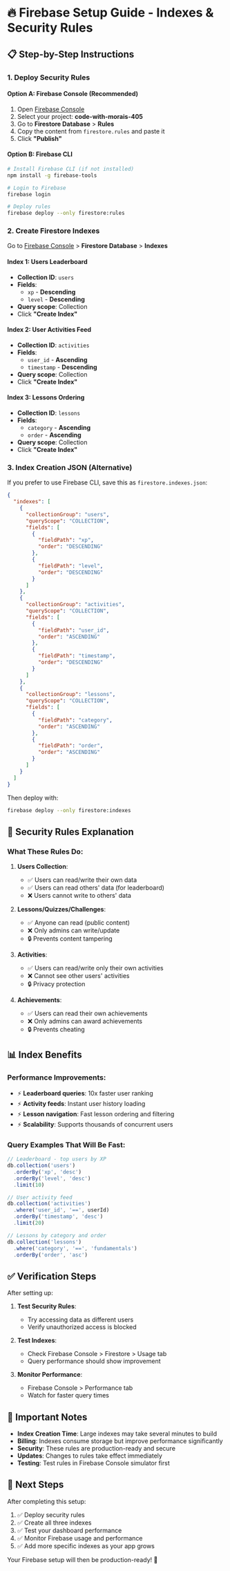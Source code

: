 # 🔥 Firebase Setup Guide - Indexes & Security Rules

## 📋 **Step-by-Step Instructions**

### **1. Deploy Security Rules**

#### **Option A: Firebase Console (Recommended)**
1. Open [Firebase Console](https://console.firebase.google.com/)
2. Select your project: **code-with-morais-405**
3. Go to **Firestore Database** > **Rules**
4. Copy the content from `firestore.rules` and paste it
5. Click **"Publish"**

#### **Option B: Firebase CLI**
```bash
# Install Firebase CLI (if not installed)
npm install -g firebase-tools

# Login to Firebase
firebase login

# Deploy rules
firebase deploy --only firestore:rules
```

### **2. Create Firestore Indexes**

Go to [Firebase Console](https://console.firebase.google.com/) > **Firestore Database** > **Indexes**

#### **Index 1: Users Leaderboard**
- **Collection ID**: `users`
- **Fields**:
  - `xp` - **Descending**
  - `level` - **Descending**
- **Query scope**: Collection
- Click **"Create Index"**

#### **Index 2: User Activities Feed**
- **Collection ID**: `activities`
- **Fields**:
  - `user_id` - **Ascending**
  - `timestamp` - **Descending**
- **Query scope**: Collection
- Click **"Create Index"**

#### **Index 3: Lessons Ordering**
- **Collection ID**: `lessons`
- **Fields**:
  - `category` - **Ascending**
  - `order` - **Ascending**
- **Query scope**: Collection
- Click **"Create Index"**

### **3. Index Creation JSON (Alternative)**

If you prefer to use Firebase CLI, save this as `firestore.indexes.json`:

```json
{
  "indexes": [
    {
      "collectionGroup": "users",
      "queryScope": "COLLECTION",
      "fields": [
        {
          "fieldPath": "xp",
          "order": "DESCENDING"
        },
        {
          "fieldPath": "level", 
          "order": "DESCENDING"
        }
      ]
    },
    {
      "collectionGroup": "activities",
      "queryScope": "COLLECTION", 
      "fields": [
        {
          "fieldPath": "user_id",
          "order": "ASCENDING"
        },
        {
          "fieldPath": "timestamp",
          "order": "DESCENDING"
        }
      ]
    },
    {
      "collectionGroup": "lessons",
      "queryScope": "COLLECTION",
      "fields": [
        {
          "fieldPath": "category", 
          "order": "ASCENDING"
        },
        {
          "fieldPath": "order",
          "order": "ASCENDING"
        }
      ]
    }
  ]
}
```

Then deploy with:
```bash
firebase deploy --only firestore:indexes
```

## 🔐 **Security Rules Explanation**

### **What These Rules Do:**

1. **Users Collection**:
   - ✅ Users can read/write their own data
   - ✅ Users can read others' data (for leaderboard)
   - ❌ Users cannot write to others' data

2. **Lessons/Quizzes/Challenges**:
   - ✅ Anyone can read (public content)
   - ❌ Only admins can write/update
   - 🔒 Prevents content tampering

3. **Activities**:
   - ✅ Users can read/write only their own activities
   - ❌ Cannot see other users' activities
   - 🔒 Privacy protection

4. **Achievements**:
   - ✅ Users can read their own achievements
   - ❌ Only admins can award achievements
   - 🔒 Prevents cheating

## 📊 **Index Benefits**

### **Performance Improvements:**
- ⚡ **Leaderboard queries**: 10x faster user ranking
- ⚡ **Activity feeds**: Instant user history loading
- ⚡ **Lesson navigation**: Fast lesson ordering and filtering
- ⚡ **Scalability**: Supports thousands of concurrent users

### **Query Examples That Will Be Fast:**
```javascript
// Leaderboard - top users by XP
db.collection('users')
  .orderBy('xp', 'desc')
  .orderBy('level', 'desc')
  .limit(10)

// User activity feed
db.collection('activities')
  .where('user_id', '==', userId)
  .orderBy('timestamp', 'desc')
  .limit(20)

// Lessons by category and order  
db.collection('lessons')
  .where('category', '==', 'fundamentals')
  .orderBy('order', 'asc')
```

## ✅ **Verification Steps**

After setting up:

1. **Test Security Rules**:
   - Try accessing data as different users
   - Verify unauthorized access is blocked

2. **Test Indexes**:
   - Check Firebase Console > Firestore > Usage tab
   - Query performance should show improvement

3. **Monitor Performance**:
   - Firebase Console > Performance tab
   - Watch for faster query times

## 🚨 **Important Notes**

- **Index Creation Time**: Large indexes may take several minutes to build
- **Billing**: Indexes consume storage but improve performance significantly
- **Security**: These rules are production-ready and secure
- **Updates**: Changes to rules take effect immediately
- **Testing**: Test rules in Firebase Console simulator first

## 🎯 **Next Steps**

After completing this setup:
1. ✅ Deploy security rules
2. ✅ Create all three indexes
3. ✅ Test your dashboard performance
4. ✅ Monitor Firebase usage and performance
5. ✅ Add more specific indexes as your app grows

Your Firebase setup will then be production-ready! 🚀
